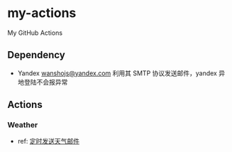 # my-actions
My GitHub Actions

## Dependency

* Yandex wanshojs@yandex.com 
  利用其 SMTP 协议发送邮件，yandex 异地登陆不会报异常

## Actions

### Weather

* ref: [定时发送天气邮件](https://www.ruanyifeng.com/blog/2019/12/github_actions.html)